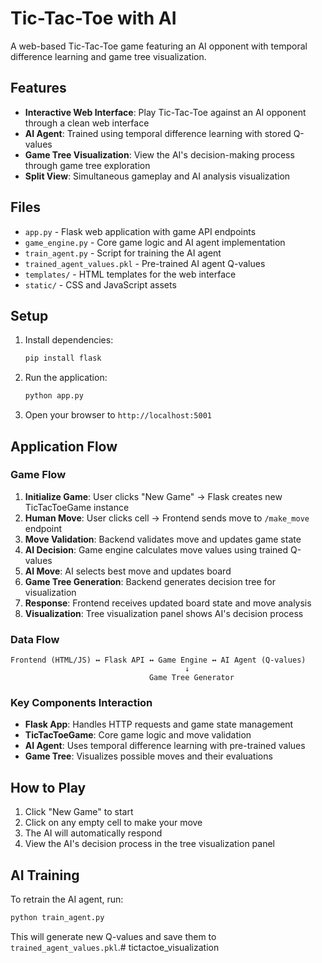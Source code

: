 # Tic-Tac-Toe with AI

A web-based Tic-Tac-Toe game featuring an AI opponent with temporal difference learning and game tree visualization.

## Features

- **Interactive Web Interface**: Play Tic-Tac-Toe against an AI opponent through a clean web interface
- **AI Agent**: Trained using temporal difference learning with stored Q-values
- **Game Tree Visualization**: View the AI's decision-making process through game tree exploration
- **Split View**: Simultaneous gameplay and AI analysis visualization

## Files

- `app.py` - Flask web application with game API endpoints
- `game_engine.py` - Core game logic and AI agent implementation
- `train_agent.py` - Script for training the AI agent
- `trained_agent_values.pkl` - Pre-trained AI agent Q-values
- `templates/` - HTML templates for the web interface
- `static/` - CSS and JavaScript assets

## Setup

1. Install dependencies:
   ```bash
   pip install flask
   ```

2. Run the application:
   ```bash
   python app.py
   ```

3. Open your browser to `http://localhost:5001`

## Application Flow

### Game Flow
1. **Initialize Game**: User clicks "New Game" → Flask creates new TicTacToeGame instance
2. **Human Move**: User clicks cell → Frontend sends move to `/make_move` endpoint
3. **Move Validation**: Backend validates move and updates game state
4. **AI Decision**: Game engine calculates move values using trained Q-values
5. **AI Move**: AI selects best move and updates board
6. **Game Tree Generation**: Backend generates decision tree for visualization
7. **Response**: Frontend receives updated board state and move analysis
8. **Visualization**: Tree visualization panel shows AI's decision process

### Data Flow
```
Frontend (HTML/JS) ↔ Flask API ↔ Game Engine ↔ AI Agent (Q-values)
                                       ↓
                               Game Tree Generator
```

### Key Components Interaction
- **Flask App**: Handles HTTP requests and game state management
- **TicTacToeGame**: Core game logic and move validation
- **AI Agent**: Uses temporal difference learning with pre-trained values
- **Game Tree**: Visualizes possible moves and their evaluations

## How to Play

1. Click "New Game" to start
2. Click on any empty cell to make your move
3. The AI will automatically respond
4. View the AI's decision process in the tree visualization panel

## AI Training

To retrain the AI agent, run:
```bash
python train_agent.py
```

This will generate new Q-values and save them to `trained_agent_values.pkl`.# tictactoe_visualization
